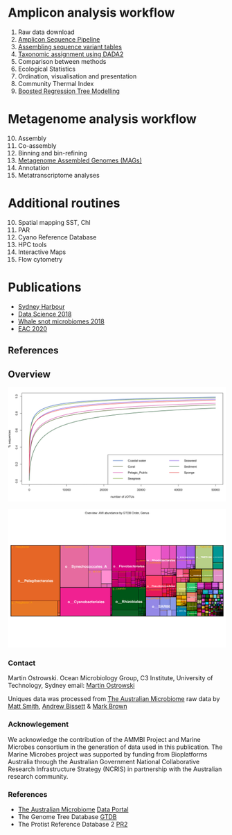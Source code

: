 # Amplicon analysis workflow

1. Raw data download
2. [Amplicon Sequence Pipeline](./dada2)
3. [Assembling sequence variant tables](./dada2)
4. [Taxonomic assignment using DADA2](./dada2)
5. Comparison between methods 
6. Ecological Statistics
7. Ordination, visualisation and presentation
8. Community Thermal Index
9. [Boosted Regression Tree Modelling](../../BRT_2018)

# Metagenome analysis workflow

10. Assembly
11. Co-assembly
12. Binning and bin-refining
13. [Metagenome Assembled Genomes (MAGs)](./mags)
14. Annotation
15. Metatranscriptome analyses

# Additional routines

10. Spatial mapping SST, Chl
11. PAR
12. Cyano Reference Database
13. HPC tools
14. Interactive Maps
15. Flow cytometry

# Publications

* [Sydney Harbour](./R)
* [Data Science 2018](./R)
* [Whale snot microbiomes 2018](./R)
* [EAC 2020](./R)

## References


## Overview

![zOTU collector curve](./uniques/images/ami_collector.png)

![non-interactive treemap](./uniques/images/ami_overview.png)


### Contact

Martin Ostrowski. Ocean Microbiology Group, C3 Institute, University of Technology, Sydney
email: [Martin Ostrowski](martin.ostrowski@uts.edu.au)

Uniques data was processed from [The Australian Microbiome](https://www.australianmicrobiome.com) raw data by [Matt Smith](), [Andrew Bissett]() & [Mark Brown]()

### Acknowlegement

We acknowledge the contribution of the AMMBI Project and Marine Microbes consortium in the generation of data used in this publication. The Marine Microbes project was supported by funding from Bioplatforms Australia through the Australian Government National Collaborative Research Infrastructure Strategy (NCRIS) in partnership with the Australian research community.

### References
* [The Australian Microbiome](https://www.australianmicrobiome.com) [Data Portal](https://data.bioplatforms.com/organization/about/australian-microbiome)
* The Genome Tree Database [GTDB](http://gtdb.ecogenomic.org)
* The Protist Reference Database 2 [PR2](https://github.com/pr2database/pr2database)

